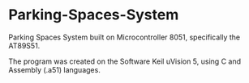 # Parking-Spaces-System

Parking Spaces System built on Microcontroller 8051, specifically the AT89S51. 

The program was created on the Software Keil uVision 5, using C and Assembly (.a51) languages.

